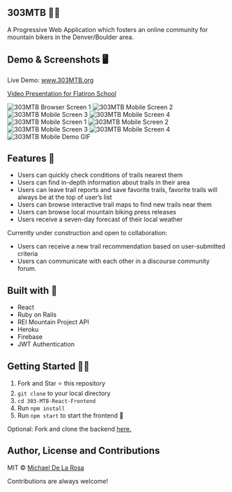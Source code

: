 ## 303MTB 🚵‍♂️
 
A Progressive Web Application which fosters an online community for mountain bikers in the Denver/Boulder area.

## Demo & Screenshots 🖥

Live Demo: www.303MTB.org

[Video Presentation for Flatiron School](https://youtu.be/znnAHKrnrC4)

![303MTB Browser Screen 1](screenshots/browser1.png)
![303MTB Mobile Screen 2](screenshots/browser2.png)
![303MTB Mobile Screen 3](screenshots/browser3.png)
![303MTB Mobile Screen 4](screenshots/browser4.png)
![303MTB Mobile Screen 1](screenshots/mobile1.png)
![303MTB Mobile Screen 2](screenshots/mobile2.png)
![303MTB Mobile Screen 3](screenshots/mobile3.png)
![303MTB Mobile Screen 4](screenshots/mobile4.png)
![303MTB Mobile Demo GIF](demo/303mobile_original.gif)
 
## Features 🌟
- Users can quickly check conditions of trails nearest them
- Users can find in-depth information about trails in their area
- Users can leave trail reports and save favorite trails, favorite trails will always be at the top of user’s list
- Users can browse interactive trail maps to find new trails near them
- Users can browse local mountain biking press releases
- Users receive a seven-day forecast of their local weather
 
Currently under construction and open to collaboration:
- Users can receive a new trail recommendation based on user-submitted criteria
- Users can communicate with each other in a discourse community forum.

## Built with 🔧
- React
- Ruby on Rails
- REI Mountain Project API
- Heroku
- Firebase
- JWT Authentication

## Getting Started 👨‍🚀
1. Fork and Star ⭐️ this repository
2. `git clone` to your local directory
3. `cd 303-MTB-React-Frontend`
4. Run `npm install`
5. Run `npm start` to start the frontend 🎉

Optional: Fork and clone the backend [here.](https://github.com/m-delarosa/303mtb-fullstack-app-backend)

## Author, License and Contributions
MIT © [Michael De La Rosa](https://www.linkedin.com/in/mdelarosa/)

Contributions are always welcome!